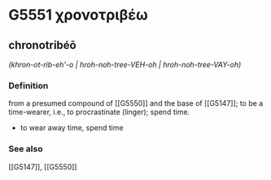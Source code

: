 # G5551 χρονοτριβέω

## chronotribéō

_(khron-ot-rib-eh'-o | hroh-noh-tree-VEH-oh | hroh-noh-tree-VAY-oh)_

### Definition

from a presumed compound of [[G5550]] and the base of [[G5147]]; to be a time-wearer, i.e., to procrastinate (linger); spend time.

- to wear away time, spend time

### See also

[[G5147]], [[G5550]]

